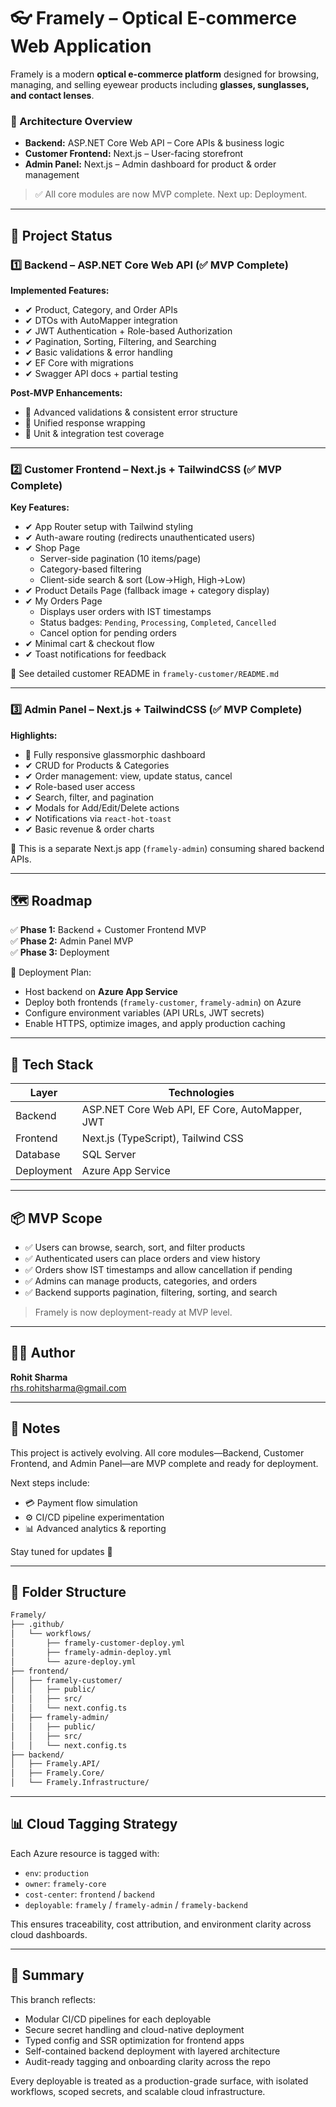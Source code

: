 # 👓 Framely – Optical E-commerce Web Application

Framely is a modern **optical e-commerce platform** designed for browsing, managing, and selling eyewear products including **glasses, sunglasses, and contact lenses**.

### 🧩 Architecture Overview
- **Backend:** ASP.NET Core Web API – Core APIs & business logic
- **Customer Frontend:** Next.js – User-facing storefront
- **Admin Panel:** Next.js – Admin dashboard for product & order management

> ✅ All core modules are now MVP complete. Next up:  Deployment.

---

## 🚀 Project Status

### 1️⃣ Backend – ASP.NET Core Web API (✅ MVP Complete)

**Implemented Features:**
- ✔ Product, Category, and Order APIs
- ✔ DTOs with AutoMapper integration
- ✔ JWT Authentication + Role-based Authorization
- ✔ Pagination, Sorting, Filtering, and Searching
- ✔ Basic validations & error handling
- ✔ EF Core with migrations
- ✔ Swagger API docs + partial testing

**Post-MVP Enhancements:**
- 🔄 Advanced validations & consistent error structure
- 🔄 Unified response wrapping
- 🔄 Unit & integration test coverage

---

### 2️⃣ Customer Frontend – Next.js + TailwindCSS (✅ MVP Complete)

**Key Features:**
- ✔ App Router setup with Tailwind styling
- ✔ Auth-aware routing (redirects unauthenticated users)
- ✔ Shop Page
  - Server-side pagination (10 items/page)
  - Category-based filtering
  - Client-side search & sort (Low→High, High→Low)
- ✔ Product Details Page (fallback image + category display)
- ✔ My Orders Page
  - Displays user orders with IST timestamps
  - Status badges: `Pending`, `Processing`, `Completed`, `Cancelled`
  - Cancel option for pending orders
- ✔ Minimal cart & checkout flow
- ✔ Toast notifications for feedback

📄 See detailed customer README in `framely-customer/README.md`

---

### 3️⃣ Admin Panel – Next.js + TailwindCSS (✅ MVP Complete)

**Highlights:**
- 💎 Fully responsive glassmorphic dashboard
- ✔ CRUD for Products & Categories
- ✔ Order management: view, update status, cancel
- ✔ Role-based user access
- ✔ Search, filter, and pagination
- ✔ Modals for Add/Edit/Delete actions
- ✔ Notifications via `react-hot-toast`
- ✔ Basic revenue & order charts

📁 This is a separate Next.js app (`framely-admin`) consuming shared backend APIs.

---

## 🗺️ Roadmap

✅ **Phase 1:** Backend + Customer Frontend MVP  
✅ **Phase 2:** Admin Panel MVP  
✅ **Phase 3:** Deployment

🎯 Deployment Plan:
- Host backend on **Azure App Service**
- Deploy both frontends (`framely-customer`, `framely-admin`) on Azure
- Configure environment variables (API URLs, JWT secrets)
- Enable HTTPS, optimize images, and apply production caching

---

## 🧰 Tech Stack

| Layer        | Technologies                                      |
|--------------|---------------------------------------------------|
| Backend      | ASP.NET Core Web API, EF Core, AutoMapper, JWT    |
| Frontend     | Next.js (TypeScript), Tailwind CSS                |
| Database     | SQL Server                                        |
| Deployment   | Azure App Service                                 |

---

## 📦 MVP Scope

- ✅ Users can browse, search, sort, and filter products
- ✅ Authenticated users can place orders and view history
- ✅ Orders show IST timestamps and allow cancellation if pending
- ✅ Admins can manage products, categories, and orders
- ✅ Backend supports pagination, filtering, sorting, and search

> Framely is now deployment-ready at MVP level.

---

## 👨‍💻 Author

**Rohit Sharma**  
rhs.rohitsharma@gmail.com

---

## 📩 Notes

This project is actively evolving. All core modules—Backend, Customer Frontend, and Admin Panel—are MVP complete and ready for deployment.

Next steps include:
- 💳 Payment flow simulation
- ⚙️ CI/CD pipeline experimentation
- 📊 Advanced analytics & reporting

Stay tuned for updates 🚀

---

## 📁 Folder Structure

```bash
Framely/
├── .github/
│   └── workflows/
│       ├── framely-customer-deploy.yml
│       ├── framely-admin-deploy.yml
│       └── azure-deploy.yml
├── frontend/
│   ├── framely-customer/
│   │   ├── public/
│   │   ├── src/
│   │   └── next.config.ts
│   ├── framely-admin/
│   │   ├── public/
│   │   ├── src/
│   │   └── next.config.ts
├── backend/
│   ├── Framely.API/
│   ├── Framely.Core/
│   └── Framely.Infrastructure/
```

---

## 📊 Cloud Tagging Strategy

Each Azure resource is tagged with:

- `env`: `production`  
- `owner`: `framely-core`  
- `cost-center`: `frontend` / `backend`  
- `deployable`: `framely` / `framely-admin` / `framely-backend`

This ensures traceability, cost attribution, and environment clarity across cloud dashboards.

---

## 🧠 Summary

This branch reflects:

- Modular CI/CD pipelines for each deployable  
- Secure secret handling and cloud-native deployment  
- Typed config and SSR optimization for frontend apps  
- Self-contained backend deployment with layered architecture  
- Audit-ready tagging and onboarding clarity across the repo

Every deployable is treated as a production-grade surface, with isolated workflows, scoped secrets, and scalable cloud infrastructure.


